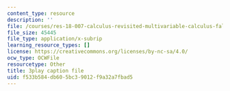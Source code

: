 ```yaml
---
content_type: resource
description: ''
file: /courses/res-18-007-calculus-revisited-multivariable-calculus-fall-2011/f533b584db605bc39012f9a32a7fbad5_sSuZn6KHLnU.vtt
file_size: 45445
file_type: application/x-subrip
learning_resource_types: []
license: https://creativecommons.org/licenses/by-nc-sa/4.0/
ocw_type: OCWFile
resourcetype: Other
title: 3play caption file
uid: f533b584-db60-5bc3-9012-f9a32a7fbad5
---
```

